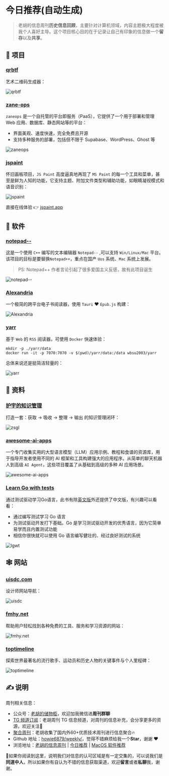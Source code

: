# 今日推荐(自动生成)

> 老胡的信息周刊**历史信息回顾**，主要针对计算机领域，内容主题极大程度被我个人喜好主导。这个项目核心目的在于记录让自己有印象的信息做一个**留存**以及**共享**。


## 🎯 项目 

### [qrbtf](https://github.com/ciaochaos/qrbtf)

艺术二维码生成器：

![qrbtf](https://images-1252557999.file.myqcloud.com/uPic/qrbtf.jpg) 

### [zane-ops](https://github.com/zane-ops/zane-ops)

`zaneops` 是一个自托管的平台即服务（PaaS），它提供了一个用于部署和管理 Web 应用、数据库、静态网站等的平台：

- 界面美观、速度快速，完全免费且开源
- 支持多种服务的部署，包括但不限于 Supabase、WordPress、Ghost 等

![zaneops](https://images-1252557999.file.myqcloud.com/uPic/mal2TN.png) 

### [jspaint](https://github.com/1j01/jspaint)

怀旧画板项目，`JS Paint` 高度逼真地再现了 `MS Paint` 的每一个工具和菜单，甚至是鲜为人知的功能，它支持主题、附加文件类型和辅助功能，如眼睛凝视模式和语音识别：

![jspaint](https://images-1252557999.file.myqcloud.com/uPic/jspaint.jpg)

直接在线体验 👉 [jspaint.app](https://jspaint.app/) 

## 🤖 软件 

### [notepad--](https://github.com/cxasm/notepad--)

这是一个使用 `C++` 编写的文本编辑器 `Notepad--` ,可以支持 `Win/Linux/Mac` 平台。 该项目的目标是要替换`Notepad++`，重点在国产 `Uos` 系统、`Mac` 系统上发展。

> PS: Notepad++ 作者言论引起了很多爱国主义反感，故有此项目诞生

![notepad--](https://images-1252557999.file.myqcloud.com/uPic/notepad--.png) 

### [Alexandria](https://github.com/btpf/Alexandria)

一个极简的跨平台电子书阅读器，使用 `Tauri` ❤️ `Epub.js` 构建：

![Alexandria](https://images-1252557999.file.myqcloud.com/uPic/Alexandria.png) 

### [yarr](https://github.com/nkanaev/yarr)

基于 `Web` 的 `RSS` 阅读器，可使用 `Docker` 快速体验：

```shell
mkdir -p ./yarr/data
docker run -it -p 7070:7070 -v $(pwd)/yarr/data:/data wbsu2003/yarr
```

总体来说还是挺简洁轻量的：

![yarr](https://images-1252557999.file.myqcloud.com/uPic/yarr.jpg) 

## 👀 资料 

### [护宇的知识管理](https://www.yuque.com/huyuya/zsgl)

打造一套：获取 → 吸收 → 整理 → 输出 的知识管理闭环：

![zsgl](https://images-1252557999.file.myqcloud.com/uPic/zsgl.jpg) 

### [awesome-ai-apps](https://github.com/Arindam200/awesome-ai-apps)

一个专门收集实用的大型语言模型（LLM）应用示例、教程和食谱的资源库，用于指导开发者使用不同的 AI 框架和工具构建强大的应用程序。从简单的聊天机器人到高级 `AI Agent`，这些项目覆盖了从基础到高级的多种 AI 应用场景。

![awesome-ai-apps](https://images-1252557999.file.myqcloud.com/uPic/9HwpHf.png) 

### [Learn Go with tests](https://studygolang.gitbook.io/learn-go-with-tests)

通过测试驱动学习Go语言，此书有除[英文版](https://github.com/quii/learn-go-with-tests)外还提供了中文版，有兴趣可以看看：

- 通过编写测试学习 Go 语言
- 为测试驱动开发打下基础。Go 是学习测试驱动开发的优秀语言，因为它简单易学而且内置测试功能
- 相信你很快就可以使用 Go 语言编写健壮的、经过良好测试的系统

![lgwt](https://images-1252557999.file.myqcloud.com/uPic/lgwt.jpg) 

## 🕸 网站 

### [uisdc.com](https://hao.uisdc.com/)

设计师网站导航：

![uisdc](https://images-1252557999.file.myqcloud.com/uPic/uisdc.jpg) 

### [fmhy.net](https://fmhy.net/)

帮助用户轻松找到各种免费的工具、服务和学习资源的网站：

![fmhy.net](https://images-1252557999.file.myqcloud.com/uPic/fwWyWH.png) 

### [toptimeline](https://toptimeline.net/zh)

探索世界最著名的流行歌手、运动员和历史人物的关键事件与个人里程碑：

![toptimeline](https://images-1252557999.file.myqcloud.com/uPic/crwphb.png) 

## ✍️ 说明

周刊相关信息：

- 公众号：[老胡的储物柜](https://images-1252557999.file.myqcloud.com/uPic/ETIbMe.jpg)，欢迎加我微信进**周刊群聊**
- [TG 频道订阅](https://t.me/howie_weekly)：老胡周刊 TG 信息频道，对周刊的信息补充，会分享更多的资源，欢迎关注👏
- [聚合周刊](https://www.fre321.com/weekly)：老胡收集了国内外60+优质技术周刊进行信息聚合🔥
- Github 地址：[howie6879/weekly/](https://github.com/howie6879/weekly/)，觉得不错麻烦给我一个**Star**，谢谢 ❤️
- 浏览地址：[老胡的信息周刊](https://weekly.howie6879.com) | [今日推荐](https://weekly.howie6879.com/recommend/index.html) | [MacOS 软件推荐](https://weekly.howie6879.com/soft/mac.html)

🙌如果你阅读到这里，说明我们对信息的认可区域是有一定交集的，可以说我们是**同道中人**，所以如果你有自认为不错的信息获取渠道，欢迎**留言**或者**私聊**我，谢谢。